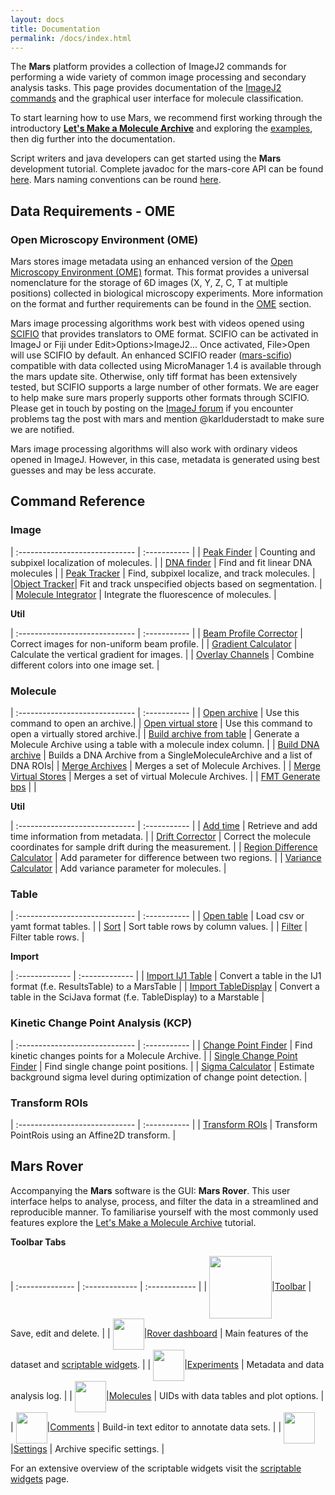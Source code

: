 ```yaml
---
layout: docs
title: Documentation
permalink: /docs/index.html
---
```


The **Mars** platform provides a collection of ImageJ2 commands for performing a wide variety of common image processing and secondary analysis tasks. This page provides documentation of the [ImageJ2 commands](https://duderstadt-lab.github.io/mars-core/javadoc/) and the graphical user interface for molecule classification.  

To start learning how to use Mars, we recommend first working through the introductory **[Let's Make a Molecule Archive](https://duderstadt-lab.github.io/mars-docs/tutorials/workingwithmars/create-a-Molecule-Archive/)** and exploring the [examples](../examples), then dig further into the documentation.

Script writers and java developers can get started using the **Mars** development tutorial. Complete javadoc for the mars-core API can be found [here](http://duderstadt-lab.github.io/mars-core/javadoc/). Mars naming conventions can be round [here](NamingConventions).

## <a name="commands"></a>Data Requirements - OME

### Open Microscopy Environment (OME)

Mars stores image metadata using an enhanced version of the [Open Microscopy Environment (OME)](https://link.springer.com/article/10.1186/gb-2005-6-5-r47) format. This format provides a universal nomenclature for the storage of 6D images (X, Y, Z, C, T at multiple positions) collected in biological microscopy experiments. More information on the format and further requirements can be found in the [OME](./OME/) section.

Mars image processing algorithms work best with videos opened using [SCIFIO](https://scif.io/) that provides translators to OME format. SCIFIO can be activated in ImageJ or Fiji under Edit>Options>ImageJ2... Once activated, File>Open will use SCIFIO by default. An enhanced SCIFIO reader ([mars-scifio](https://github.com/duderstadt-lab/mars-scifio)) compatible with data collected using MicroManager 1.4 is available through the mars update site. Otherwise, only tiff format has been extensively tested, but SCIFIO supports a large number of other formats. We are eager to help make sure mars properly supports other formats through SCIFIO. Please get in touch by posting on the [ImageJ forum](https://forum.image.sc) if you encounter problems tag the post with mars and mention @karlduderstadt to make sure we are notified.

Mars image processing algorithms will also work with ordinary videos opened in ImageJ. However, in this case, metadata is generated using best guesses and may be less accurate.

## <a name="commands"></a>Command Reference

### Image

| :----------------------------- | :----------- |
| [Peak Finder](./image/PeakFinder) | Counting and subpixel localization of molecules. |
| [DNA finder](./image/DNA_finder) | Find and fit linear DNA molecules |
| [Peak Tracker](./image/PeakTracker) | Find, subpixel localize, and track molecules. |
|[Object Tracker](./image/ObjectTracker)| Fit and track unspecified objects based on segmentation. |
| [Molecule Integrator](./image/MoleculeIntegrator) | Integrate the fluorescence of molecules. |

**Util**  

| :----------------------------- | :----------- |
| [Beam Profile Corrector](./image/BeamProfileCorrector) | Correct images for non-uniform beam profile. |
| [Gradient Calculator](./image/GradientCalculator) | Calculate the vertical gradient for images. |
| [Overlay Channels](./image/OverlayChannels) | Combine different colors into one image set. |

### Molecule

| :----------------------------- | :----------- |
| [Open archive](./molecule/ImportArchive) | Use this command to open an archive.|
| [Open virtual store](./molecule/ImportArchive) | Use this command to open a virtually stored archive.|
| [Build archive from table](./molecule/BuildArchiveFromTable) | Generate a Molecule Archive using a table with a molecule index column. |
| [Build DNA archive](./molecule/BuildDNAarchive) | Builds a DNA Archive from a SingleMoleculeArchive and a list of DNA ROIs|
| [Merge Archives](./molecule/MergeArchives) | Merges a set of Molecule Archives. |
| [Merge Virtual Stores](./molecule/MergeVirtualArchives) | Merges a set of virtual Molecule Archives. |
| [FMT Generate bps](./molecule/FMTbps) | |

**Util**  

| :----------------------------- | :----------- |
| [Add time](./molecule/AddTime) | Retrieve and add time information from metadata. |
| [Drift Corrector](./molecule/DriftCorrector) | Correct the molecule coordinates for sample drift during the measurement. |
| [Region Difference Calculator](./molecule/RegionDifferenceCalculator) | Add parameter for difference between two regions. |
| [Variance Calculator](./molecule/varCalculator) | Add variance parameter for molecules. |


### Table

| :----------------------------- | :----------- |
| [Open table](./table/ImportTable) | Load csv or yamt format tables. |
| [Sort](./table/Sort) | Sort table rows by column values. |
| [Filter](./table/Filter) | Filter table rows. |

**Import**  

| :------------- | :------------- |
| [Import IJ1 Table](./import/Import_IJ1)       | Convert a table in the IJ1 format (f.e. ResultsTable) to a MarsTable       |
| [Import TableDisplay](./import/Import_TableDisplay)       | Convert a table in the SciJava format (f.e. TableDisplay) to a Marstable       |

### Kinetic Change Point Analysis (KCP)

| :----------------------------- | :----------- |
| [Change Point Finder](./kcp/ChangePointFinder) | Find kinetic changes points for a Molecule Archive. |
| [Single Change Point Finder](./kcp/SingleChangePointFinder) | Find single change point positions. |
| [Sigma Calculator](./kcp/SigmaCalculator) | Estimate background sigma level during optimization of change point detection. |

### Transform ROIs

| :----------------------------- | :----------- |
| [Transform ROIs](./roi/TransformROIs) | Transform PointRois using an Affine2D transform. |



## <a name="gui"></a>Mars Rover

Accompanying the **Mars** software is the GUI: **Mars Rover**. This user interface helps to analyse, process, and filter the data in a streamlined and reproducible manner. To familiarise yourself with the most commonly used features explore the [Let's Make a Molecule Archive](https://duderstadt-lab.github.io/mars-docs/tutorials/workingwithmars/create-a-Molecule-Archive/) tutorial.

**Toolbar Tabs**

| :-------------- | :------------- | :------------ |
| <img align='center' src='{{site.baseurl}}/docs/img/Icons/img0.png' width='100' />|[Toolbar](./MarsRover/Toolbar) | Save, edit and delete. |
| <img align='center' src='{{site.baseurl}}/docs/img/Icons/img1.png' width='50' />|[Rover dashboard](./MarsRover/RoverDashboard)  | Main features of the dataset and [scriptable widgets](https://duderstadt-lab.github.io/mars-docs/docs/MarsRover/ScriptableWidgets/). |
| <img align='center' src='{{site.baseurl}}/docs/img/Icons/img2.png' width='50' />|[Experiments](./MarsRover/Metadata)    | Metadata and data analysis log. |
| <img align='center' src='{{site.baseurl}}/docs/img/Icons/img3.png' width='50' />|[Molecules](./MarsRover/Molecules)     | UIDs with data tables and plot options. |
| <img align='center' src='{{site.baseurl}}/docs/img/Icons/img4.png' width='50' />|[Comments](./MarsRover/Comments)  | Build-in text editor to annotate data sets. |
| <img align='center' src='{{site.baseurl}}/docs/img/Icons/img5.png' width='50' />|[Settings](./MarsRover/Settings)      | Archive specific settings. |

For an extensive overview of the scriptable widgets visit the [scriptable widgets](https://duderstadt-lab.github.io/mars-docs/docs/MarsRover/ScriptableWidgets/) page.
